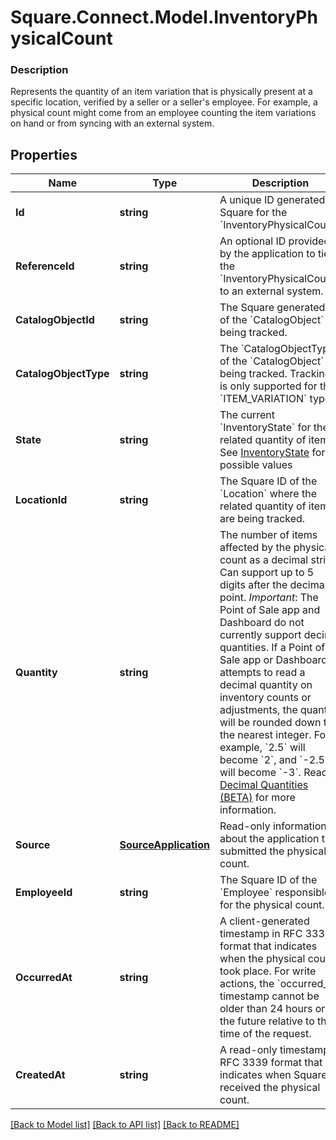 # Square.Connect.Model.InventoryPhysicalCount

### Description

Represents the quantity of an item variation that is physically present at a specific location, verified by a seller or a seller's employee. For example, a physical count might come from an employee counting the item variations on hand or from syncing with an external system.

## Properties

Name | Type | Description | Notes
------------ | ------------- | ------------- | -------------
**Id** | **string** | A unique ID generated by Square for the &#x60;InventoryPhysicalCount&#x60;. | [optional] 
**ReferenceId** | **string** | An optional ID provided by the application to tie the &#x60;InventoryPhysicalCount&#x60; to an external system. | [optional] 
**CatalogObjectId** | **string** | The Square generated ID of the &#x60;CatalogObject&#x60; being tracked. | [optional] 
**CatalogObjectType** | **string** | The &#x60;CatalogObjectType&#x60; of the &#x60;CatalogObject&#x60; being tracked. Tracking is only supported for the &#x60;ITEM_VARIATION&#x60; type. | [optional] 
**State** | **string** | The current &#x60;InventoryState&#x60; for the related quantity of items. See [InventoryState](#type-inventorystate) for possible values | [optional] 
**LocationId** | **string** | The Square ID of the &#x60;Location&#x60; where the related quantity of items are being tracked. | [optional] 
**Quantity** | **string** | The number of items affected by the physical count as a decimal string. Can support up to 5 digits after the decimal point.  _Important_: The Point of Sale app and Dashboard do not currently support decimal quantities. If a Point of Sale app or Dashboard attempts to read a decimal quantity on inventory counts or adjustments, the quantity will be rounded down to the nearest integer. For example, &#x60;2.5&#x60; will become &#x60;2&#x60;, and &#x60;-2.5&#x60; will become &#x60;-3&#x60;. Read [Decimal Quantities (BETA)](https://developer.squareup.com/docs/docs/inventory-api/what-it-does#decimal-quantities-beta) for more information. | [optional] [beta]
**Source** | [**SourceApplication**](SourceApplication.md) | Read-only information about the application that submitted the physical count. | [optional] 
**EmployeeId** | **string** | The Square ID of the &#x60;Employee&#x60; responsible for the physical count. | [optional] 
**OccurredAt** | **string** | A client-generated timestamp in RFC 3339 format that indicates when the physical count took place. For write actions, the &#x60;occurred_at&#x60; timestamp cannot be older than 24 hours or in the future relative to the time of the request. | [optional] 
**CreatedAt** | **string** | A read-only timestamp in RFC 3339 format that indicates when Square received the physical count. | [optional] 



[[Back to Model list]](../README.md#documentation-for-models) [[Back to API list]](../README.md#documentation-for-api-endpoints) [[Back to README]](../README.md)

